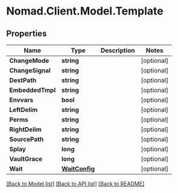 # Nomad.Client.Model.Template

## Properties

Name | Type | Description | Notes
------------ | ------------- | ------------- | -------------
**ChangeMode** | **string** |  | [optional] 
**ChangeSignal** | **string** |  | [optional] 
**DestPath** | **string** |  | [optional] 
**EmbeddedTmpl** | **string** |  | [optional] 
**Envvars** | **bool** |  | [optional] 
**LeftDelim** | **string** |  | [optional] 
**Perms** | **string** |  | [optional] 
**RightDelim** | **string** |  | [optional] 
**SourcePath** | **string** |  | [optional] 
**Splay** | **long** |  | [optional] 
**VaultGrace** | **long** |  | [optional] 
**Wait** | [**WaitConfig**](WaitConfig.md) |  | [optional] 

[[Back to Model list]](../README.md#documentation-for-models) [[Back to API list]](../README.md#documentation-for-api-endpoints) [[Back to README]](../README.md)

